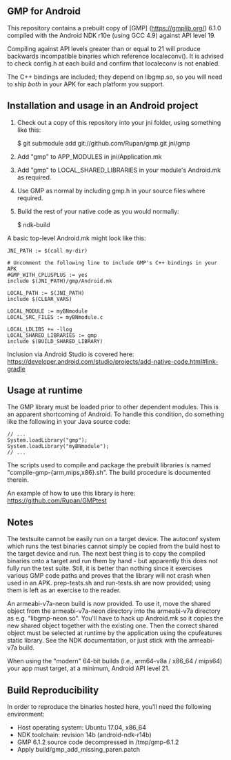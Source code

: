 GMP for Android
---------------

This repository contains a prebuilt copy of [GMP] (https://gmplib.org/) 6.1.0 compiled with the Android NDK r10e (using GCC 4.9) against API level 19.

Compiling against API levels greater than or equal to 21 will produce backwards incompatible binaries which reference localeconv().  It is advised to check config.h at each build and confirm that localeconv is not enabled.

The C++ bindings are included; they depend on libgmp.so, so you will need to ship *both* in your APK for each platform you support.

Installation and usage in an Android project
--------------------------------------------

1. Check out a copy of this repository into your jni folder, using something like this:

     $ git submodule add git://github.com/Rupan/gmp.git jni/gmp

2. Add "gmp" to APP_MODULES in jni/Application.mk
3. Add "gmp" to LOCAL_SHARED_LIBRARIES in your module's Android.mk as required.
4. Use GMP as normal by including gmp.h in your source files where required.
5. Build the rest of your native code as you would normally:

     $ ndk-build

A basic top-level Android.mk might look like this:

    JNI_PATH := $(call my-dir)

    # Uncomment the following line to include GMP's C++ bindings in your APK
    #GMP_WITH_CPLUSPLUS := yes
    include $(JNI_PATH)/gmp/Android.mk

    LOCAL_PATH := $(JNI_PATH)
    include $(CLEAR_VARS)

    LOCAL_MODULE := myBNmodule
    LOCAL_SRC_FILES := myBNmodule.c

    LOCAL_LDLIBS += -llog
    LOCAL_SHARED_LIBRARIES := gmp
    include $(BUILD_SHARED_LIBRARY)

Inclusion via Android Studio is covered here: https://developer.android.com/studio/projects/add-native-code.html#link-gradle

Usage at runtime
----------------

The GMP library must be loaded prior to other dependent modules.  This is an apparent shortcoming of Android.  To handle this condition, do something like the following in your Java source code:

    // ...
    System.loadLibrary("gmp");
    System.loadLibrary("myBNmodule");
    // ...

The scripts used to compile and package the prebuilt libraries is named "compile-gmp-{arm,mips,x86}.sh".  The build procedure is documented therein.

An example of how to use this library is here: https://github.com/Rupan/GMPtest

Notes
-----

The testsuite cannot be easily run on a target device.  The autoconf system which runs the test binaries cannot simply be copied from the build host to the target device and run.  The next best thing is to copy the compiled binaries onto a target and run them by hand - but apparently this does not fully run the test suite.  Still, it is better than nothing since it exercises various GMP code paths and proves that the library will not crash when used in an APK.  prep-tests.sh and run-tests.sh are now provided; using them is left as an exercise to the reader.

An armeabi-v7a-neon build is now provided.  To use it, move the shared object from the armeabi-v7a-neon directory into the armeabi-v7a directory as e.g. "libgmp-neon.so".  You'll have to hack up Android.mk so it copies the new shared object together with the existing one.  Then the correct shared object must be selected at runtime by the application using the cpufeatures static library.  See the NDK documentation, or just stick with the armeabi-v7a build.

When using the "modern" 64-bit builds (i.e., arm64-v8a / x86_64 / mips64) your app must target, at a minimum, Android API level 21.

Build Reproducibility
---------------------

In order to reproduce the binaries hosted here, you'll need the following environment:

* Host operating system: Ubuntu 17.04, x86_64
* NDK toolchain: revision 14b (android-ndk-r14b)
* GMP 6.1.2 source code decompressed in /tmp/gmp-6.1.2
* Apply build/gmp_add_missing_paren.patch
